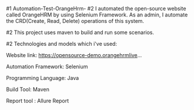 #1 Automation-Test-OrangeHrm-
#2 I automated the open-source website called OrangeHRM by using Selenium Framework. As an admin, I automate the CRD(Create, Read, Delete) operations of this system.

#2 This project uses maven to build and run some scenarios.

#2 Technologies and models which i've used:

Website link: https://opensource-demo.orangehrmlive...

Automation Framework: Selenium 

Programming Language: Java 

Build Tool: Maven

Report tool : Allure Report
